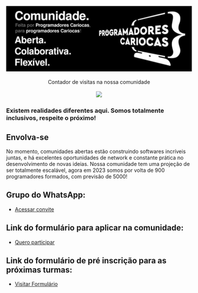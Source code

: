 <div align="center">
<img src="https://github.com/programadores-cariocas/.github/blob/main/images/comunidade-programadores.png" />

  
</br>
</br>
Contador de visitas na nossa comunidade</br></br>
<img alingn="center" src="https://profile-counter.glitch.me/programadores-cariocas/count.svg" /></br>
</div>

### Existem realidades diferentes aqui. Somos totalmente inclusivos, respeite o próximo!


## Envolva-se

No momento, comunidades abertas estão construindo softwares incríveis juntas, e há excelentes oportunidades de network e constante prática no desenvolvimento de novas ideias. Nossa comunidade tem uma projeção de ser totalmente escalável, agora em 2023 somos por volta de 900 programadores formados, com previsão de 5000!

## Grupo do WhatsApp:

- <a href="https://chat.whatsapp.com/LAYpVtCgqfs667isebRdyV">Acessar convite</a>

## Link do formulário para aplicar na comunidade: 
- <a href="https://forms.gle/pTiihFT9FP96sj5c6">Quero participar</a>

## Link do formulário de pré inscrição para as próximas turmas: 

- <a href="https://docs.google.com/forms/d/1Rs2kaj8lsTNozbFpVXi2apnki533pO1hOoeLWEdRqn4/viewform?pli=1&pli=1&edit_requested=true#responses">Visitar Formulário</a>
